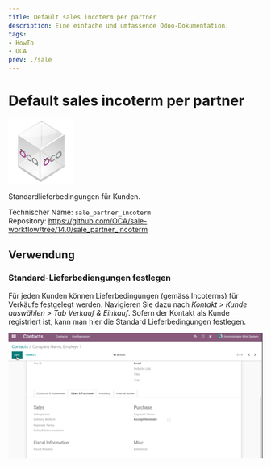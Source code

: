 ```yaml
---
title: Default sales incoterm per partner
description: Eine einfache und umfassende Odoo-Dokumentation.
tags:
- HowTo
- OCA
prev: ./sale
---
```

# Default sales incoterm per partner
![icon_oca_app](attachments/icon_oca_app.png)

Standardlieferbedingungen für Kunden.

Technischer Name: `sale_partner_incoterm`\
Repository: <https://github.com/OCA/sale-workflow/tree/14.0/sale_partner_incoterm>

## Verwendung

### Standard-Lieferbediengungen festlegen

Für jeden Kunden können Lieferbedingungen (gemäss Incoterms) für Verkäufe festgelegt werden. Navigieren Sie dazu nach *Kontakt > Kunde auswählen > Tab Verkauf & Einkauf*. Sofern der Kontakt als Kunde registriert ist, kann man hier die Standard Lieferbedingungen festlegen.

![Odoo App Standard Verkaufs-Lieferbedienungen pro Partner](attachments/Odoo%20App%20Standard%20Verkaufs-Lieferbedienungen%20pro%20Partner.gif)